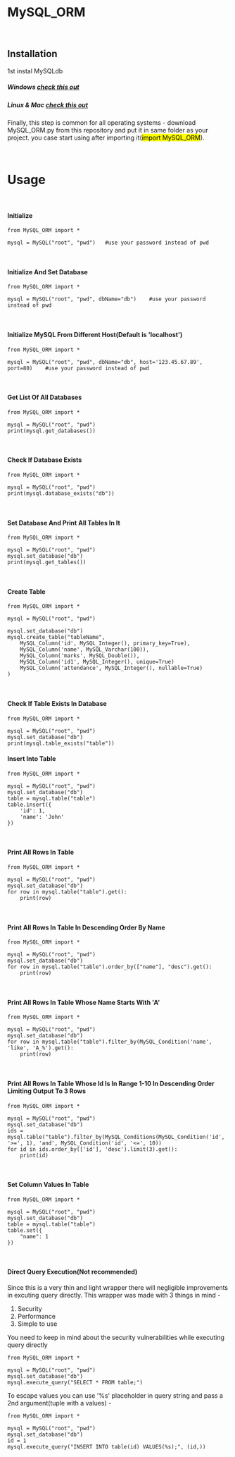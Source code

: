 # MySQL_ORM
&nbsp;

## Installation
1st instal MySQLdb
##### Windows [check this out](https://gist.github.com/johnmiroki/e655d7e93a00864b65f10528731bbf40)

##### Linux & Mac [check this out](https://stackoverflow.com/questions/25865270/how-to-install-python-mysqldb-module")

Finally, this step is common for all operating systems -
download MySQL_ORM.py from this repository and put it in same folder as your project. you case start using after importing it(<mark>import MySQL_ORM</mark>).

&nbsp;
&nbsp;
&nbsp;

# Usage
&nbsp;
#### Initialize
```
from MySQL_ORM import *

mysql = MySQL("root", "pwd")   #use your password instead of pwd
```
&nbsp;

#### Initialize And Set Database
```
from MySQL_ORM import *

mysql = MySQL("root", "pwd", dbName="db")    #use your password instead of pwd
```

&nbsp;

#### Initialize MySQL From Different Host(Default is 'localhost')
```
from MySQL_ORM import *

mysql = MySQL("root", "pwd", dbName="db", host='123.45.67.89', port=80)    #use your password instead of pwd
```

&nbsp;

#### Get List Of All Databases
```
from MySQL_ORM import *

mysql = MySQL("root", "pwd")
print(mysql.get_databases())
```

&nbsp;

#### Check If Database Exists
```
from MySQL_ORM import *

mysql = MySQL("root", "pwd")
print(mysql.database_exists("db"))
```

&nbsp;

#### Set Database And Print All Tables In It
```
from MySQL_ORM import *

mysql = MySQL("root", "pwd")
mysql.set_database("db")
print(mysql.get_tables())
```

&nbsp;

#### Create Table
```
from MySQL_ORM import *

mysql = MySQL("root", "pwd")

mysql.set_database("db")
mysql.create_table("tableName",
	MySQL_Column('id', MySQL_Integer(), primary_key=True),
	MySQL_Column('name', MySQL_Varchar(100)),
	MySQL_Column('marks', MySQL_Double()),
	MySQL_Column('id1', MySQL_Integer(), unique=True)
	MySQL_Column('attendance', MySQL_Integer(), nullable=True)
)
```

&nbsp;

#### Check If Table Exists In Database
```
from MySQL_ORM import *

mysql = MySQL("root", "pwd")
mysql.set_database("db")
print(mysql.table_exists("table"))
```


#### Insert Into Table
```
from MySQL_ORM import *

mysql = MySQL("root", "pwd")
mysql.set_database("db")
table = mysql.table("table")
table.insert({
	'id': 1,
	'name': 'John'
})
```

&nbsp;

#### Print All Rows In Table
```
from MySQL_ORM import *

mysql = MySQL("root", "pwd")
mysql.set_database("db")
for row in mysql.table("table").get():
    print(row)
```

&nbsp;

#### Print All Rows In Table In Descending Order By Name
```
from MySQL_ORM import *

mysql = MySQL("root", "pwd")
mysql.set_database("db")
for row in mysql.table("table").order_by(["name"], "desc").get():
    print(row)
```

&nbsp;

#### Print All Rows In Table Whose Name Starts With 'A'
```
from MySQL_ORM import *

mysql = MySQL("root", "pwd")
mysql.set_database("db")
for row in mysql.table("table").filter_by(MySQL_Condition('name', 'like', 'A_%').get():
    print(row)
```

&nbsp;

#### Print All Rows In Table Whose Id Is In Range 1-10 In Descending Order Limiting Output To 3 Rows
```
from MySQL_ORM import *

mysql = MySQL("root", "pwd")
mysql.set_database("db")
ids = mysql.table("table").filter_by(MySQL_Conditions(MySQL_Condition('id', '>=', 1), 'and', MySQL_Condition('id', '<=', 10))
for id in ids.order_by(['id'], 'desc').limit(3).get():
    print(id)
```

&nbsp;

#### Set Column Values In Table
```
from MySQL_ORM import *

mysql = MySQL("root", "pwd")
mysql.set_database("db")
table = mysql.table("table")
table.set({
	"name": 1
})
```

&nbsp;


#### Direct Query Execution(Not recommended)
Since this is a very thin and light wrapper there will negligible improvements in excuting query directly.
This wrapper was made with 3 things in mind -
1) Security
2) Performance
3) Simple to use

You need to keep in mind about the security vulnerabilities while executing query directly

```
from MySQL_ORM import *

mysql = MySQL("root", "pwd")
mysql.set_database("db")
mysql.execute_query("SELECT * FROM table;")
```

To escape values you can use '%s' placeholder in query string and pass a 2nd argument(tuple with a values) -

```
from MySQL_ORM import *

mysql = MySQL("root", "pwd")
mysql.set_database("db")
id = 1
mysql.execute_query("INSERT INTO table(id) VALUES(%s);", (id,))
```
